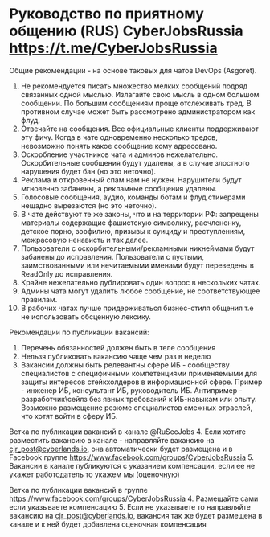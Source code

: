 # Руководство по приятному общению (RUS) CyberJobsRussia https://t.me/CyberJobsRussia

Общие рекомендации - на основе таковых для чатов DevOps (Asgoret).
1. Не рекомендуется писать множество мелких сообщений подряд связанных одной мыслью. Излагайте свою мысль в одном большом сообщении. По большим сообщениям проще отслеживать тред.  В противном случае может быть рассмотрено администратором как флуд.
2. Отвечайте на сообщения. Все официальные клиенты поддерживают эту фичу. Когда в чате одновременно несколько тредов, невозможно понять какое сообщение кому адресовано.
3. Оскорбление участников чата и админов нежелательно. Оскорбительные сообщения будут удалены, а в случае злостного нарушения будет бан (но это неточно).
4. Реклама и откровенный спам нам не нужен. Нарушители будут мгновенно забанены, а рекламные сообщения удалены.
5. Голосовые сообщения, аудио, команды ботам и флуд стикерами нещадно вырезаются (но это неточно).
6. В чате действуют те же законы, что и на территории РФ: запрещены материалы содержащие фашистскую символику, расчлененку, детское порно, зоофилию, призывы к суициду и преступлениям, межрасовую ненависть и так далее.
7. Пользователи с оскорбительными/рекламными никнеймами будут забанены до исправления. Пользователи с пустыми, заимствованными или нечитаемыми именами будут переведены в ReadOnly до исправления.
8. Крайне нежелательно дублировать один вопрос в нескольких чатах.
9. Админы чата могут удалить любое сообщение, не соответствующее правилам.
10. В рабочих чатах лучше придерживаться бизнес-стиля общения т.е не использовать обсценную лексику.

Рекомендации по публикации вакансий:
1. Перечень обязанностей должен быть в теле сообщения
2. Нельзя публиковать вакансию чаще чем раз в неделю
3. Вакансии должны быть релевантны сфере ИБ -  сообществу специалистов с специфичными компетенциями применяемыми для защиты интересов стейкхолдеров в информационной сфере.
Пример - инженер ИБ, консультант ИБ, руководитель ИБ. Антипример - разработчик\сейлз без явных требований к ИБ-навыкам или опыту.
Возможно размещение резюме специалистов смежных отраслей, что хотят войти в сферу ИБ.

Ветка по публикации вакансий в канале @RuSecJobs
4. Если хотите разместить вакансию в канале - направляйте вакансию на cjr_post@cyberlands.io, она автоматически будет размещена и в Facebook группе https://www.facebook.com/groups/CyberJobsRussia 
5. Вакансии в канале публикуются с указанием компенсации, если ее не укажет работодатель то укажем мы (оценочную)

Ветка по публикации вакансий в группе https://www.facebook.com/groups/CyberJobsRussia
4. Размещайте сами если указываете компенсацию
5. Если не указываете то направляйте вакансию на cjr_post@cyberlands.io, вакансия так же будет размещена в канале и к ней будет добавлена оценочная компенсация
